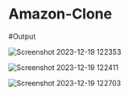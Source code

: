 # Amazon-Clone

#Output

![Screenshot 2023-12-19 122353](https://github.com/SamruddhiNadgouda/Amazon-Clone/assets/97962486/8bcee100-9792-4064-a45a-9bcb1d15af57)

![Screenshot 2023-12-19 122411](https://github.com/SamruddhiNadgouda/Amazon-Clone/assets/97962486/198957ac-3ecf-4fda-aa39-9982f2290790)

![Screenshot 2023-12-19 122703](https://github.com/SamruddhiNadgouda/Amazon-Clone/assets/97962486/a8696eb5-9a57-4a96-ad32-cb4f2b977534)
